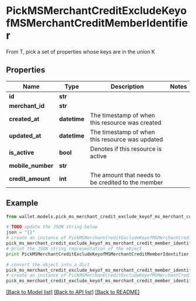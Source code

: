 # PickMSMerchantCreditExcludeKeyofMSMerchantCreditMemberIdentifier

From T, pick a set of properties whose keys are in the union K

## Properties

Name | Type | Description | Notes
------------ | ------------- | ------------- | -------------
**id** | **str** |  | 
**merchant_id** | **str** |  | 
**created_at** | **datetime** | The timestamp of when this resource was created | 
**updated_at** | **datetime** | The timestamp of when this resource was updated | 
**is_active** | **bool** | Denotes if this resource is active | 
**mobile_number** | **str** |  | 
**credit_amount** | **int** | The amount that needs to be credited to the member | 

## Example

```python
from wallet.models.pick_ms_merchant_credit_exclude_keyof_ms_merchant_credit_member_identifier import PickMSMerchantCreditExcludeKeyofMSMerchantCreditMemberIdentifier

# TODO update the JSON string below
json = "{}"
# create an instance of PickMSMerchantCreditExcludeKeyofMSMerchantCreditMemberIdentifier from a JSON string
pick_ms_merchant_credit_exclude_keyof_ms_merchant_credit_member_identifier_instance = PickMSMerchantCreditExcludeKeyofMSMerchantCreditMemberIdentifier.from_json(json)
# print the JSON string representation of the object
print PickMSMerchantCreditExcludeKeyofMSMerchantCreditMemberIdentifier.to_json()

# convert the object into a dict
pick_ms_merchant_credit_exclude_keyof_ms_merchant_credit_member_identifier_dict = pick_ms_merchant_credit_exclude_keyof_ms_merchant_credit_member_identifier_instance.to_dict()
# create an instance of PickMSMerchantCreditExcludeKeyofMSMerchantCreditMemberIdentifier from a dict
pick_ms_merchant_credit_exclude_keyof_ms_merchant_credit_member_identifier_form_dict = pick_ms_merchant_credit_exclude_keyof_ms_merchant_credit_member_identifier.from_dict(pick_ms_merchant_credit_exclude_keyof_ms_merchant_credit_member_identifier_dict)
```
[[Back to Model list]](../README.md#documentation-for-models) [[Back to API list]](../README.md#documentation-for-api-endpoints) [[Back to README]](../README.md)


